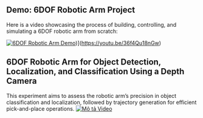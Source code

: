## Demo: 6DOF Robotic Arm Project

Here is a video showcasing the process of building, controlling, and simulating a 6DOF robotic arm from scratch:

[![6DOF Robotic Arm Demo](https://i.postimg.cc/QMdF18Zf/msedge-pe-Rd7su-Gx5.png)](https://i.postimg.cc/QMdF18Zf/msedge-pe-Rd7su-Gx5.png))](https://youtu.be/36f4Qu18nGw)

## 6DOF Robotic Arm for Object Detection, Localization, and Classification Using a Depth Camera

This experiment aims to assess the robotic arm’s precision in object classification and localization, followed by trajectory generation for efficient pick-and-place operations.
[![Mô tả Video](https://img.youtube.com/vi/ghb_5mY0_5c/maxresdefault.jpg)](https://youtu.be/ghb_5mY0_5c)
